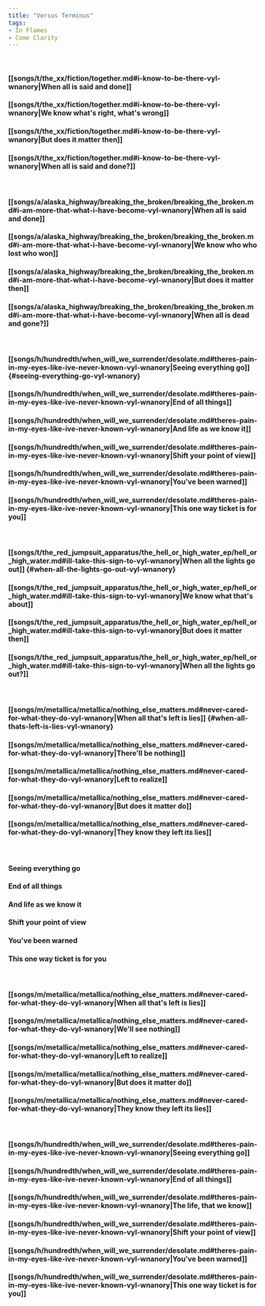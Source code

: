 ```yaml
---
title: "Versus Terminus"
tags:
- In Flames
- Come Clarity
---
```

&nbsp;
#### [[songs/t/the_xx/fiction/together.md#i-know-to-be-there-vyl-wnanory|When all is said and done]]
#### [[songs/t/the_xx/fiction/together.md#i-know-to-be-there-vyl-wnanory|We know what's right, what's wrong]]
#### [[songs/t/the_xx/fiction/together.md#i-know-to-be-there-vyl-wnanory|But does it matter then]]
#### [[songs/t/the_xx/fiction/together.md#i-know-to-be-there-vyl-wnanory|When all is said and done?]]
&nbsp;
#### [[songs/a/alaska_highway/breaking_the_broken/breaking_the_broken.md#i-am-more-that-what-i-have-become-vyl-wnanory|When all is said and done]]
#### [[songs/a/alaska_highway/breaking_the_broken/breaking_the_broken.md#i-am-more-that-what-i-have-become-vyl-wnanory|We know who who lost who won]]
#### [[songs/a/alaska_highway/breaking_the_broken/breaking_the_broken.md#i-am-more-that-what-i-have-become-vyl-wnanory|But does it matter then]]
#### [[songs/a/alaska_highway/breaking_the_broken/breaking_the_broken.md#i-am-more-that-what-i-have-become-vyl-wnanory|When all is dead and gone?]]
&nbsp;
#### [[songs/h/hundredth/when_will_we_surrender/desolate.md#theres-pain-in-my-eyes-like-ive-never-known-vyl-wnanory|Seeing everything go]] {#seeing-everything-go-vyl-wnanory}
#### [[songs/h/hundredth/when_will_we_surrender/desolate.md#theres-pain-in-my-eyes-like-ive-never-known-vyl-wnanory|End of all things]]
#### [[songs/h/hundredth/when_will_we_surrender/desolate.md#theres-pain-in-my-eyes-like-ive-never-known-vyl-wnanory|And life as we know it]]
#### [[songs/h/hundredth/when_will_we_surrender/desolate.md#theres-pain-in-my-eyes-like-ive-never-known-vyl-wnanory|Shift your point of view]]
#### [[songs/h/hundredth/when_will_we_surrender/desolate.md#theres-pain-in-my-eyes-like-ive-never-known-vyl-wnanory|You've been warned]]
#### [[songs/h/hundredth/when_will_we_surrender/desolate.md#theres-pain-in-my-eyes-like-ive-never-known-vyl-wnanory|This one way ticket is for you]]
&nbsp;
#### [[songs/t/the_red_jumpsuit_apparatus/the_hell_or_high_water_ep/hell_or_high_water.md#ill-take-this-sign-to-vyl-wnanory|When all the lights go out]] {#when-all-the-lights-go-out-vyl-wnanory}
#### [[songs/t/the_red_jumpsuit_apparatus/the_hell_or_high_water_ep/hell_or_high_water.md#ill-take-this-sign-to-vyl-wnanory|We know what that's about]]
#### [[songs/t/the_red_jumpsuit_apparatus/the_hell_or_high_water_ep/hell_or_high_water.md#ill-take-this-sign-to-vyl-wnanory|But does it matter then]]
#### [[songs/t/the_red_jumpsuit_apparatus/the_hell_or_high_water_ep/hell_or_high_water.md#ill-take-this-sign-to-vyl-wnanory|When all the lights go out?]]
&nbsp;
#### [[songs/m/metallica/metallica/nothing_else_matters.md#never-cared-for-what-they-do-vyl-wnanory|When all that's left is lies]] {#when-all-thats-left-is-lies-vyl-wnanory}
#### [[songs/m/metallica/metallica/nothing_else_matters.md#never-cared-for-what-they-do-vyl-wnanory|There'll be nothing]]
#### [[songs/m/metallica/metallica/nothing_else_matters.md#never-cared-for-what-they-do-vyl-wnanory|Left to realize]]
#### [[songs/m/metallica/metallica/nothing_else_matters.md#never-cared-for-what-they-do-vyl-wnanory|But does it matter do]]
#### [[songs/m/metallica/metallica/nothing_else_matters.md#never-cared-for-what-they-do-vyl-wnanory|They know they left its lies]]
&nbsp;
#### Seeing everything go
#### End of all things
#### And life as we know it
#### Shift your point of view
#### You've been warned
#### This one way ticket is for you
&nbsp;
#### [[songs/m/metallica/metallica/nothing_else_matters.md#never-cared-for-what-they-do-vyl-wnanory|When all that's left is lies]]
#### [[songs/m/metallica/metallica/nothing_else_matters.md#never-cared-for-what-they-do-vyl-wnanory|We'll see nothing]]
#### [[songs/m/metallica/metallica/nothing_else_matters.md#never-cared-for-what-they-do-vyl-wnanory|Left to realize]]
#### [[songs/m/metallica/metallica/nothing_else_matters.md#never-cared-for-what-they-do-vyl-wnanory|But does it matter do]]
#### [[songs/m/metallica/metallica/nothing_else_matters.md#never-cared-for-what-they-do-vyl-wnanory|They know they left its lies]]
&nbsp;
#### [[songs/h/hundredth/when_will_we_surrender/desolate.md#theres-pain-in-my-eyes-like-ive-never-known-vyl-wnanory|Seeing everything go]]
#### [[songs/h/hundredth/when_will_we_surrender/desolate.md#theres-pain-in-my-eyes-like-ive-never-known-vyl-wnanory|End of all things]]
#### [[songs/h/hundredth/when_will_we_surrender/desolate.md#theres-pain-in-my-eyes-like-ive-never-known-vyl-wnanory|The life, that we know]]
#### [[songs/h/hundredth/when_will_we_surrender/desolate.md#theres-pain-in-my-eyes-like-ive-never-known-vyl-wnanory|Shift your point of view]]
#### [[songs/h/hundredth/when_will_we_surrender/desolate.md#theres-pain-in-my-eyes-like-ive-never-known-vyl-wnanory|You've been warned]]
#### [[songs/h/hundredth/when_will_we_surrender/desolate.md#theres-pain-in-my-eyes-like-ive-never-known-vyl-wnanory|This one way ticket is for you]]

